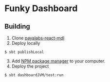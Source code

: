 # Funky Dashboard
## Building
1. Clone [payalabs-react-mdl](https://github.com/payalabs/scalajs-react-mdl)
2. Deploy locally
 ```
 $ sbt publishLocal
 ```
3. Add [NPM package manager](https://nodejs.org/en/download/) to your computer.
4. Deploy the project
 ```
 $ sbt dashboardJVM/test:run
 ```
 